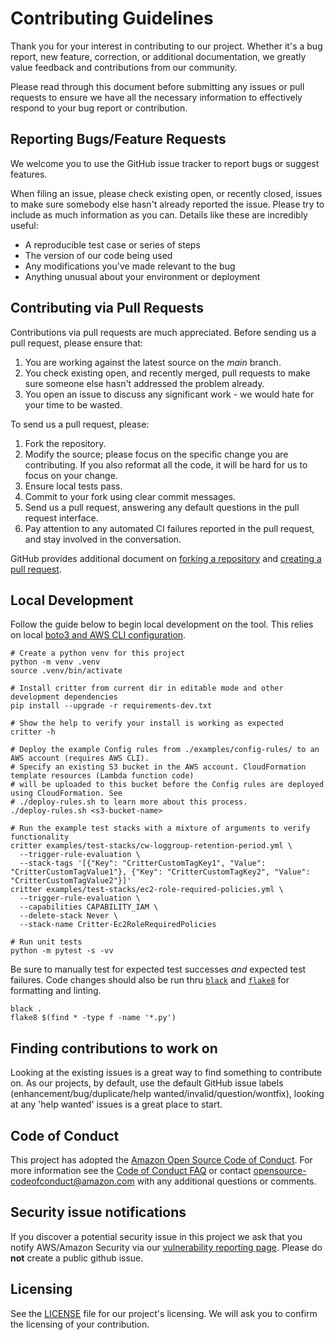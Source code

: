 # Contributing Guidelines

Thank you for your interest in contributing to our project. Whether it's a bug report, new feature, correction, or additional
documentation, we greatly value feedback and contributions from our community.

Please read through this document before submitting any issues or pull requests to ensure we have all the necessary
information to effectively respond to your bug report or contribution.


## Reporting Bugs/Feature Requests

We welcome you to use the GitHub issue tracker to report bugs or suggest features.

When filing an issue, please check existing open, or recently closed, issues to make sure somebody else hasn't already
reported the issue. Please try to include as much information as you can. Details like these are incredibly useful:

* A reproducible test case or series of steps
* The version of our code being used
* Any modifications you've made relevant to the bug
* Anything unusual about your environment or deployment


## Contributing via Pull Requests
Contributions via pull requests are much appreciated. Before sending us a pull request, please ensure that:

1. You are working against the latest source on the *main* branch.
2. You check existing open, and recently merged, pull requests to make sure someone else hasn't addressed the problem already.
3. You open an issue to discuss any significant work - we would hate for your time to be wasted.

To send us a pull request, please:

1. Fork the repository.
2. Modify the source; please focus on the specific change you are contributing. If you also reformat all the code, it will be hard for us to focus on your change.
3. Ensure local tests pass.
4. Commit to your fork using clear commit messages.
5. Send us a pull request, answering any default questions in the pull request interface.
6. Pay attention to any automated CI failures reported in the pull request, and stay involved in the conversation.

GitHub provides additional document on [forking a repository](https://help.github.com/articles/fork-a-repo/) and
[creating a pull request](https://help.github.com/articles/creating-a-pull-request/).

## Local Development

Follow the guide below to begin local development on the tool. This relies on local [boto3 and AWS CLI configuration](https://docs.aws.amazon.com/cli/latest/userguide/cli-chap-configure.html).

```shell
# Create a python venv for this project
python -m venv .venv
source .venv/bin/activate

# Install critter from current dir in editable mode and other development dependencies
pip install --upgrade -r requirements-dev.txt

# Show the help to verify your install is working as expected
critter -h

# Deploy the example Config rules from ./examples/config-rules/ to an AWS account (requires AWS CLI).
# Specify an existing S3 bucket in the AWS account. CloudFormation template resources (Lambda function code)
# will be uploaded to this bucket before the Config rules are deployed using CloudFormation. See
# ./deploy-rules.sh to learn more about this process.
./deploy-rules.sh <s3-bucket-name>

# Run the example test stacks with a mixture of arguments to verify functionality
critter examples/test-stacks/cw-loggroup-retention-period.yml \
  --trigger-rule-evaluation \
  --stack-tags '[{"Key": "CritterCustomTagKey1", "Value": "CritterCustomTagValue1"}, {"Key": "CritterCustomTagKey2", "Value": "CritterCustomTagValue2"}]'
critter examples/test-stacks/ec2-role-required-policies.yml \
  --trigger-rule-evaluation \
  --capabilities CAPABILITY_IAM \
  --delete-stack Never \
  --stack-name Critter-Ec2RoleRequiredPolicies

# Run unit tests
python -m pytest -s -vv
```

Be sure to manually test for expected test successes _and_ expected test failures. Code changes should also be run thru [`black`](https://github.com/psf/black) and [`flake8`](https://github.com/pycqa/flake8) for formatting and linting.

```shell
black .
flake8 $(find * -type f -name '*.py')
```

## Finding contributions to work on
Looking at the existing issues is a great way to find something to contribute on. As our projects, by default, use the default GitHub issue labels (enhancement/bug/duplicate/help wanted/invalid/question/wontfix), looking at any 'help wanted' issues is a great place to start.


## Code of Conduct
This project has adopted the [Amazon Open Source Code of Conduct](https://aws.github.io/code-of-conduct).
For more information see the [Code of Conduct FAQ](https://aws.github.io/code-of-conduct-faq) or contact
opensource-codeofconduct@amazon.com with any additional questions or comments.


## Security issue notifications
If you discover a potential security issue in this project we ask that you notify AWS/Amazon Security via our [vulnerability reporting page](http://aws.amazon.com/security/vulnerability-reporting/). Please do **not** create a public github issue.


## Licensing

See the [LICENSE](LICENSE) file for our project's licensing. We will ask you to confirm the licensing of your contribution.

